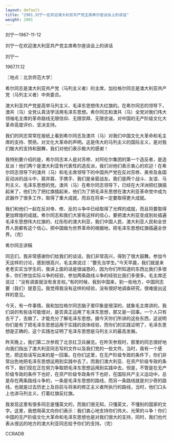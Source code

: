 ```yaml
---
layout: default
title: "2901.刘宁一在欢迎澳大利亚共产党主席希尔座谈会上的讲话"
weight: 2901
---
```


刘宁一1967-11-12

刘宁一在欢迎澳大利亚共产党主席希尔座谈会上的讲话

刘宁一

1967.11.12

〖地点：北京师范大学〗

希尔同志是澳大利亚共产党（马列主义者）的主席，加拉格尔同志是澳大利亚共产党（马列主义者）中央委员。

澳大利亚共产党是高举马列主义、毛泽东思想伟大红旗的。在希尔同志的领导下，澳共（马）全党认真活学活用毛泽东思想。希尔同志和澳共（马）全党对我们伟大领袖毛主席的革命路线无限信仰、无限崇拜、无限忠诚，对中国的无产阶级文化大革命高度评价、坚决支持。

我们的同志常常在报纸上看到希尔同志及澳共（马）对我们中国文化大革命和毛主席的支持、赞扬，对文化大革命的声明。这是伟大的马列主义的国际主义，是对我们极大的支持和鼓舞，我们对他们表示极大的感谢！

我特别要介绍的是，希尔同志本人是对苏修、对阿伦尔集团的第一个造反者，是造反派！他们两个是澳大利亚有代表性的造反派，我们对他们表示衷心的欢迎！在希尔同志领导下的澳共（马）和毛主席领导下的中国共产党在反对苏修、美帝及各国反动派的战斗中，肩并肩、手携手、我们是亲密战友。我们是两个战斗、友谊、马列主义、毛泽东思想的党。澳共（马）在希尔同志领导下，已经在大洋洲把红旗插起来了，他们为了把红旗插起来，他们为了把毛泽东思想在澳大利亚革命党中成为武器作了很多工作，取得了重大成就，而且在将来一定要取得更大成就。

我们和他们一起在反对帝、修、反的斗争中已经取得了光辉的成就，而且将要取得更加辉煌的成就。希尔同志和我们大家有这样的信心，要把澳大利亚变成到处插遍毛泽东思想伟大红旗的、红彤彤的澳大利亚，我们中国人民、澳大利亚人民和全世界人民都有这个信心，把中国做为世界革命的根据地，把毛泽东思想红旗插遍全世界。（完）

希尔同志讲稿

同志们，我非常感谢你们给我们的谈话，我们非常高兴，得到了很大鼓舞。参加今天这样的讨论，感到很高兴，毛主席说过：“要先当学生。”今天早晨，我们就是来老老实实当学生的，我讲上面的话是很诚恳的，因为你们所知道的东西比我们多很多，你们参加实际斗争的经验，参加两条路线斗争的经验比我们多很多。毛主席还说过：“没有调查就没有发言权。”有的时候，我到中国来，到一些地方，中国同志要（我们）提意见。我觉得我没有这样的经验，没有很好地调查研究，很难提出这样的意见。

今天，有一件事情，我和加拉格尔同志脑子里印象是很深的，就象毛主席讲的，我们说的有些话可能很对，是否真正运用了毛泽东思想，那又是一回事。一个人只有去干了，去做了。才能充分了解毛泽东思想。据今天你们所讲的这些东西，这说明你们是有了把毛泽东思想运用于实践的具体经验，而你们的实践证明了，毛泽东思想是正确的，这个实践也证明了毛泽东思想是马列主义的最高发展。

昨天晚上，我们第二次参观了北京红卫兵展览。在昨天参观时，那里的同志很好地向我们指出了澳大利亚同志写的文件以及我们党的一些文件。当时，我有一个感觉，把这些话写出来的是一回事。在你们这里，在无产阶级专政的条件下，你们非常出色地把毛泽东思想运用到实践中去了。而我们澳大利亚、在资产阶级专政的条件下，我们现在正在努力争取把毛泽东思想运用到实践中去，但是，不管是在无产阶级专政的条件下也好，在资产阶级专政条件下也好，在国际共产主义运动中，总是存在两条路线斗争的，一条是毛泽东思想的路线，而另一条路线就是刘少奇的路线，也就是过去历史上及目前与将来的修正主义者所执行的路线，当时，他们口头上也讲马列主义，打着红旗反红旗。

我发现这里有很多同志是懂英文的，而我们很无知，只懂英文，不懂别的国家的文字。这里，我想用英文向你们表示：我们衷心地支持你们伟大、光荣的斗争！你们中国的无产阶级文化大革命和毛泽东思想也是对我们很大的支持，同时，我们也代表从很远的地方的澳大利亚同志给予你们的支持。（完）

CCRADB

